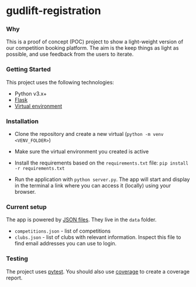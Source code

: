 # gudlift-registration

### Why

This is a proof of concept (POC) project to show a light-weight version of our competition booking platform. The aim is the keep things as light as possible, and use feedback from the users to iterate.

### Getting Started

This project uses the following technologies:

* Python v3.x+
* [Flask](https://flask.palletsprojects.com/)
* [Virtual environment](https://docs.python.org/3/library/venv.html)


### Installation

- Clone the repository and create a new virtual (`python -m venv <VENV_FOLDER>`)

- Make sure the virtual environment you created is active

- Install the requirements based on the `requirements.txt` file: `pip install -r requirements.txt`

- Run the application with `python server.py`. The app will start and display in the terminal a link where you can access it (locally) using your browser.

### Current setup

The app is powered by [JSON files](https://www.tutorialspoint.com/json/json_quick_guide.htm). They live in the `data` folder.
    
* `competitions.json` - list of competitions
* `clubs.json` - list of clubs with relevant information. Inspect this file to find email addresses you can use to login.

### Testing

The project uses [pytest](https://docs.pytest.org/). You should also use [coverage](https://coverage.readthedocs.io/) to create a coverage report.


